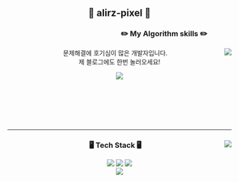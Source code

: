 <div align="center">

 ## 👋 alirz-pixel 👋

  
  <h3 align="right"> ✏️ My Algorithm skills ✏️ &nbsp&nbsp&nbsp&nbsp&nbsp&nbsp&nbsp&nbsp&nbsp&nbsp&nbsp&nbsp&nbsp </h3>

  <img align="right" src="http://mazassumnida.wtf/api/v2/generate_badge?boj=ansrl"/>
 
    
  
  문제해결에 호기심이 많은 개발자입니다. <br>
  제 블로그에도 한번 놀러오세요! <Br>
  
  <a href="https://velog.io/@alirz-pixel"><img src="https://img.shields.io/badge/Velog-20C997?style=flat-square&logo=Velog&logoColor=white"/></a>
  
  
</div>


<br><br><br><br><br>
<hr>

<div align="center">  
  <img align="right" src="https://github-readme-stats.vercel.app/api/top-langs/?username=alirz-pixel&theme=dracula&exclude_repo=Computer-Science-Engineering&layout=compact&langs_count=6"/>
 
  ### 🖥️ Tech Stack 🖥️ 

  <img src="https://img.shields.io/badge/C-a8b9cc?style=flat-square&logo=C&logoColor=white"/>
  <img src="https://img.shields.io/badge/C++-00599c?style=flat-square&logo=C%2B%2B&logoColor=white"/>
  <img src="https://img.shields.io/badge/Python-3766AB?style=flat-square&logo=Python&logoColor=white"/> <br>
  <img src="https://img.shields.io/badge/Selenium-43B02A?style=flat-square&logo=selenium&logoColor=white"/>
</div>
